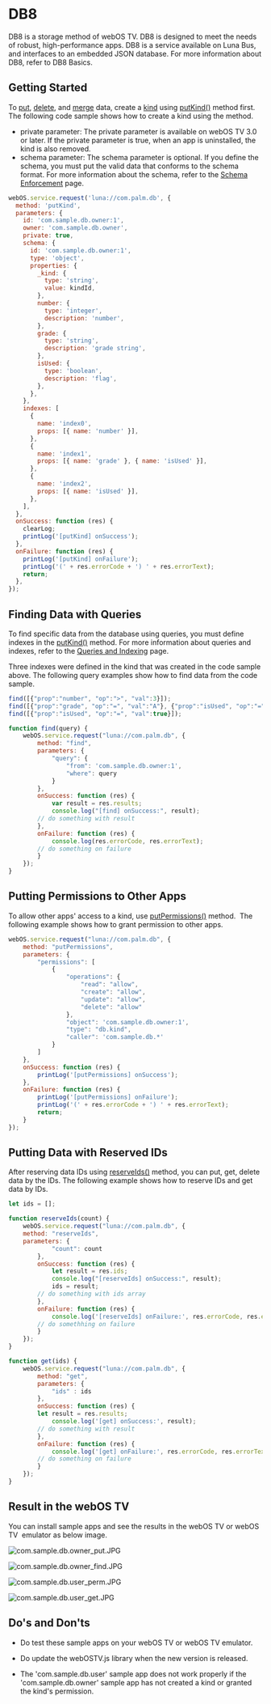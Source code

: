 # DB8

DB8 is a storage method of webOS TV. DB8 is designed to meet the needs of robust, high-performance apps. DB8 is a service available on Luna Bus, and interfaces to an embedded JSON database. For more information about DB8, refer to DB8 Basics.

## Getting Started

To [put](https://webostv.developer.lge.com/api/webos-service-api/db/?wos_flag=put#put), [delete](https://webostv.developer.lge.com/api/webos-service-api/db/?wos_flag=del#del), and [merge](https://webostv.developer.lge.com/api/webos-service-api/db/?wos_flag=merge#merge) data, create a [kind](https://webostv.developer.lge.com/develop/app-developer-guide/db8/webos-db8-basics/#kind) using [putKind()](https://webostv.developer.lge.com/api/webos-service-api/db/?wos_flag=putkind#putkind) method first. The following code sample shows how to create a kind using the method.

- private parameter: The private parameter is available on webOS TV 3.0 or later. If the private parameter is true, when an app is uninstalled, the kind is also removed.
- schema parameter: The schema parameter is optional. If you define the schema, you must put the valid data that conforms to the schema format. For more information about the schema, refer to the [Schema Enforcement](https://webostv.developer.lge.com/develop/app-developer-guide/db8/schema-enforcement/) page.

```javascript
webOS.service.request('luna://com.palm.db', {
  method: 'putKind',
  parameters: {
    id: 'com.sample.db.owner:1',
    owner: 'com.sample.db.owner',
    private: true,
    schema: {
      id: 'com.sample.db.owner:1',
      type: 'object',
      properties: {
        _kind: {
          type: 'string',
          value: kindId,
        },
        number: {
          type: 'integer',
          description: 'number',
        },
        grade: {
          type: 'string',
          description: 'grade string',
        },
        isUsed: {
          type: 'boolean',
          description: 'flag',
        },
      },
    },
    indexes: [
      {
        name: 'index0',
        props: [{ name: 'number' }],
      },
      {
        name: 'index1',
        props: [{ name: 'grade' }, { name: 'isUsed' }],
      },
      {
        name: 'index2',
        props: [{ name: 'isUsed' }],
      },
    ],
  },
  onSuccess: function (res) {
    clearLog;
    printLog('[putKind] onSuccess');
  },
  onFailure: function (res) {
    printLog('[putKind] onFailure');
    printLog('(' + res.errorCode + ') ' + res.errorText);
    return;
  },
});
```

## Finding Data with Queries

To find specific data from the database using queries, you must define indexes in the [putKind()](https://webostv.developer.lge.com/api/webos-service-api/db/?wos_flag=putkind#putkind) method. For more information about queries and indexes, refer to the [Queries and Indexing](https://webostv.developer.lge.com/develop/app-developer-guide/db8/query/) page.

Three indexes were defined in the kind that was created in the code sample above. The following query examples show how to find data from the code sample.

```javascript
find([{"prop":"number", "op":">", "val":3}]);
find([{"prop":"grade", "op":"=", "val":"A"}, {"prop":"isUsed", "op":"=", "val":false}]);
find([{"prop":"isUsed", "op":"=", "val":true}]);

function find(query) {
    webOS.service.request("luna://com.palm.db", {
        method: "find",
        parameters: {
            "query": {
                "from": 'com.sample.db.owner:1',
                "where": query
            }
        },
        onSuccess: function (res) {
            var result = res.results;
            console.log("[find] onSuccess:", result);
        // do something with result
        },
        onFailure: function (res) {
            console.log(res.errorCode, res.errorText);
        // do something on failure
        }
    });
}
```

## Putting Permissions to Other Apps

To allow other apps' access to a kind, use [putPermissions()](https://webostv.developer.lge.com/api/webos-service-api/db/?wos_flag=putpermissions#putpermissions) method.  The following example shows how to grant permission to other apps.

```javascript
webOS.service.request("luna://com.palm.db", {
    method: "putPermissions",
    parameters: {
        "permissions": [
            {
                "operations": {
                    "read": "allow",
                    "create": "allow",
                    "update": "allow",
                    "delete": "allow"
                },
                "object": 'com.sample.db.owner:1',
                "type": "db.kind",
                "caller": 'com.sample.db.*'
            }
        ]
    },
    onSuccess: function (res) {
        printLog('[putPermissions] onSuccess');
    },
    onFailure: function (res) {
        printLog('[putPermissions] onFailure');
        printLog('(' + res.errorCode + ') ' + res.errorText);
        return;
    }
});
```

## Putting Data with Reserved IDs

After reserving data IDs using [reserveIds()](https://webostv.developer.lge.com/api/webos-service-api/db/?wos_flag=reserveids#reserveids) method, you can put, get, delete data by the IDs. The following example shows how to reserve IDs and get data by IDs.

```javascript
let ids = [];

function reserveIds(count) {
    webOS.service.request("luna://com.palm.db", {
    method: "reserveIds",
    parameters: {
            "count": count
        },
        onSuccess: function (res) {
            let result = res.ids;
            console.log("[reserveIds] onSuccess:", result);
            ids = result;
        // do something with ids array
        },
        onFailure: function (res) {
            console.log('[reserveIds] onFailure:', res.errorCode, res.errorText);
        // do somethhing on failure
        }
    });
}
```

```javascript
function get(ids) {
    webOS.service.request("luna://com.palm.db", {
        method: "get",
        parameters: {
            "ids" : ids
        },
        onSuccess: function (res) {
        let result = res.results;
            console.log('[get] onSuccess:', result);
        // do something with result
        },
        onFailure: function (res) {
            console.log('[get] onFailure:', res.errorCode, res.errorText);
        // do something on failure
        }
    });
}
```

## Result in the webOS TV

You can install sample apps and see the results in the webOS TV or webOS TV  emulator as below image.

![com.sample.db.owner_put.JPG](https://webostv.developer.lge.com/download_file/view_inline/12663/)

![com.sample.db.owner_find.JPG](https://webostv.developer.lge.com/download_file/view_inline/12662/)

![com.sample.db.user_perm.JPG](https://webostv.developer.lge.com/download_file/view_inline/12660/)

![com.sample.db.user_get.JPG](https://webostv.developer.lge.com/download_file/view_inline/12661/)

## Do's and Don'ts

- Do test these sample apps on your webOS TV or webOS TV emulator.

- Do update the webOSTV.js library when the new version is released.

- The 'com.sample.db.user' sample app does not work properly if the 'com.sample.db.owner' sample app has not created a kind or granted the kind's permission.
